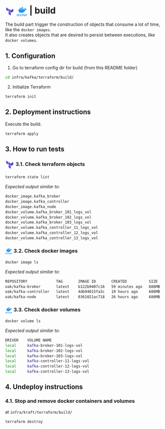 # <img src="../../../../img/terraform.png" alt="Terraform" height="30" style="vertical-align: middle;"> <img src="../../../../img/docker.png" alt="docker" height="30" style="vertical-align: middle;"> | build

The build part trigger the construction of objects that consume a lot of time, like the `docker images`.  
It also creates objects that are desired to persist between executions, like `docker volumes`.

## 1. Configuration

1. Go to terraform config dir for build (from this README folder)
   
```bash
cd infra/kafka/terraform/build/
```

2. Initialize Terraform

```bash
terraform init
```

## 2. Deployment instructions

Execute the build.  

```bash
terraform apply
```

## 3. How to run tests

### <img src="../../../../img/terraform.png" alt="Terraform" height="30" style="vertical-align: middle;"> 3.1. Check terraform objects

```bash
terraform state list
```

*Expected output similar to:*

```bash
docker_image.kafka_broker
docker_image.kafka_controller
docker_image.kafka_node
docker_volume.kafka_broker_101_logs_vol
docker_volume.kafka_broker_102_logs_vol
docker_volume.kafka_broker_103_logs_vol
docker_volume.kafka_controller_11_logs_vol
docker_volume.kafka_controller_12_logs_vol
docker_volume.kafka_controller_13_logs_vol
```

### <img src="../../../../img/docker.png" alt="docker" height="20" style="vertical-align: middle;"> 3.2. Check docker images

```bash
docker image ls
```

*Expected output similar to:*

```bash
REPOSITORY             TAG       IMAGE ID       CREATED          SIZE
oak/kafka-broker       latest    b122b9407c16   59 minutes ago   686MB
oak/kafka-controller   latest    4db94015fa3c   19 hours ago     686MB
oak/kafka-node         latest    0361021ac718   26 hours ago     686MB
```

### <img src="../../../../img/docker.png" alt="docker" height="20" style="vertical-align: middle;"> 3.3. Check docker volumes

```bash
docker volume ls
```

*Expected output similar to:*

```bash
DRIVER    VOLUME NAME
local     kafka-broker-101-logs-vol
local     kafka-broker-102-logs-vol
local     kafka-broker-103-logs-vol
local     kafka-controller-11-logs-vol
local     kafka-controller-12-logs-vol
local     kafka-controller-13-logs-vol
```

## 4. Undeploy instructions

### 4.1. Stop and remove docker containers and volumes

at `infra/kraft/terraform/build/`  

```bash
terraform destroy
```
